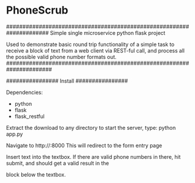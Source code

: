 # PhoneScrub

#####################################################################
Simple single microservice python flask project

Used to demonstrate basic round trip functionality of a simple task to 
receive a block of text from a web client via REST-ful call, and 
process all the possible valid phone number formats out. 
######################################################################

################
Install
################

Dependencies: 
- python
- flask
- flask_restful

Extract the download to any directory
to start the server, type: python app.py 

Navigate to http://<ip>:8000
This will redirect to the form entry page

Insert text into the textbox. If there are valid phone numbers in there, 
hit submit, and should get a valid result in the <div> block below the textbox.
